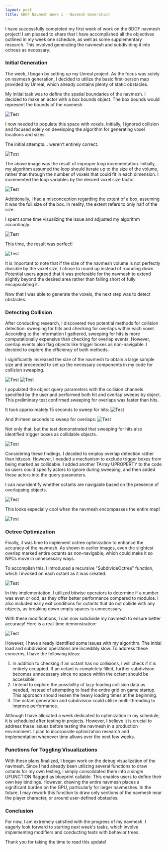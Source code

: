 ```yaml
---
layout: post
title: 6DOF Navmesh Week 1 - Navmesh Generation
---
```


I have successfully completed my first week of work on the 6DOF navmesh project! I am pleased to share that I have accomplished all the objectives outlined in my week one schedule, as well as some supplementary research. This involved generating the navmesh and subdividing it into octrees as necessary. 

### Initial Generation

The week, I began by setting up my Unreal project. As the focus was solely on navmesh generation, I decided to utilize the basic first-person map provided by Unreal, which already contains plenty of static obstacles.

My initial task was to define the spatial boundaries of the navmesh. I decided to make an actor with a box bounds object. The box bounds would represent the bounds of the navmesh.

![Test](https://i.imgur.com/roq2LLW.png "The outline of a cube in an empty game level.")

I now needed to populate this space with voxels. Initially, I ignored collision and focused solely on developing the algorithm for generating voxel locations and sizes.

The initial attempts... weren't entirely correct.

![Test](https://i.imgur.com/VnGimfU.png "Several small, yellow cubes floating in the sky.")

The above image was the result of improper loop incrementation. Initially, my algorithm assumed the loop should iterate up to the size of the volume, rather than through the number of voxels that could fit in each dimension. I incremented the loop variables by the desired voxel size factor.

![Test](https://i.imgur.com/S5IrCgC.png "Incorrect code for a navmesh generation function.")

Additionally, I had a misconception regarding the extent of a box, assuming it was the full size of the box. In reality, the extent refers to only half of the size.

I spent some time visualizing the issue and adjusted my algorithm accordingly.

![Test](https://i.imgur.com/W6cC288.png "Corrected code for a navmesh generation function.")

This time, the result was perfect!

![Test](https://i.imgur.com/fYtHXRj.png "A single cube divided into 27 parts.")

It is important to note that if the size of the navmesh volume is not perfectly divisible by the voxel size, I chose to round up instead of rounding down. Potential users agreed that it was preferable for the navmesh to extend slightly beyond the desired area rather than falling short of fully encapsulating it.

Now that I was able to generate the voxels, the next step was to detect obstacles.

### Detecting Collision

After conducting research, I discovered two potential methods for collision detection: sweeping for hits and checking for overlaps within each voxel. According to the information I gathered, sweeping for hits is more computationally expensive than checking for overlap events. However, overlap events also flag objects like trigger boxes as non-navigable. I decided to explore the efficiency of both methods.

I significantly increased the size of the navmesh to obtain a large sample size and proceeded to set up the necessary components in my code for collision sweeping.

![Test](https://i.imgur.com/vpl85yb.png "Variables for collision query parameters.")
![Test](https://i.imgur.com/ryQKoSw.png "A variable for an array of collision channels.")

I populated the object query parameters with the collision channels specified by the user and performed both hit and overlap sweeps by object. This preliminary test confirmed sweeping for overlaps was faster than hits. 

It took approximately 15 seconds to sweep for hits:
![Test](https://i.imgur.com/hkYeSxe.png "A log of the time it took to sweep for overlaps. 32768000 octants were generated in 15.212 seconds.")

And thirteen seconds to sweep for overlaps:
![Test](https://i.imgur.com/3Y22D58.png "A log of the time it took to sweep for overlaps. 32768000 octants were generated in 13.117 seconds.")

Not only that, but the test demonstrated that sweeping for hits also identified trigger boxes as collidable objects.

![Test](https://i.imgur.com/YkPXnWj.png "A cube made up of several smaller green cubes. Several cubes in the center are colored red, indicating they are being collided with.")

Considering these findings, I decided to employ overlap detection rather than hitscan. However, I needed a mechanism to exclude trigger boxes from being marked as collidable. I added another TArray UPROPERTY to the code so users could specify actors to ignore during sweeping, and then added these actors into the query parameters.

I can now identify whether octants are navigable based on the presence of overlapping objects.

![Test](https://i.imgur.com/Fjyw89f.png "A voxel grid covers part of the game scene. The majority of the grid is green, but areas where the grid collides with obstacles are red. The grid is colliding with a wall and a gun.")

This looks especially cool when the navmesh encompasses the entire map!

![Test](https://i.imgur.com/cpQrWxU.png "A voxel grid covers the whole of the game scene. The majority of the grid is green, but areas where the grid collides with the floors and walls are red.")

### Octree Optimization

Finally, it was time to implement octree optimization to enhance the accuracy of the navmesh. As shown in earlier images, even the slightest overlap marked entire octants as non-navigable, which could make it so NPCs move in unnecessary ways.

To accomplish this, I introduced a recursive "SubdivideOctree" function, which I invoked on each octant as it was created.

![Test](https://i.imgur.com/8LqqVoV.png "An algorithm for subdividing voxels into eight parts.")

In this implementation, I utilized bitwise operators to determine if a number was even or odd, as they offer better performance compared to modulos. I also included early exit conditions for octants that do not collide with any objects, as breaking down empty spaces is unnecessary.

With these modifications, I can now subdivide my navmesh to ensure better accuracy! Here is a real-time demonstration:

![Test](https://i.imgur.com/s0tB6CX.gif "A gif showcasing a grid being subdivided as it collides with objects in the scene.")

However, I have already identified some issues with my algorithm. The initial load and subdivision operations are incredibly slow. To address these concerns, I have the following ideas:
1. In addition to checking if an octant has no collisions, I will check if it is entirely occupied. If an octant is completely filled, further subdivision becomes unnecessary since no space within the octant should be accessible.
2. I intend to explore the possibility of lazy-loading collision data as needed, instead of attempting to load the entire grid on game startup. This approach should lessen the heavy loading times at the beginning.
3. The octant generation and subdivision could utilize multi-threading to improve performance.

Although I have allocated a week dedicated to optimization in my schedule, it is scheduled after testing in projects. However, I believe it is crucial to address these issues before testing the navmesh in a production environment. I plan to incorporate optimization research and implementation whenever time allows over the next few weeks.

### Functions for Toggling Visualizations

With these plans finalized, I began work on the debug visualization of the navmesh. Since I had already been utilizing several functions to draw octants for my own testing, I simply consolidated them into a single UFUNCTION flagged as blueprint callable. This enables users to define their own key bindings. However, drawing the entire navmesh places a significant burden on the GPU, particularly for larger navmeshes. In the future, I may rework this function to draw only sections of the navmesh near the player character, or around user-defined obstacles.

### Conclusion

For now, I am extremely satisfied with the progress of my navmesh. I eagerly look forward to starting next week's tasks, which involve implementing modifiers and conducting tests with behavior trees.

Thank you for taking the time to read this update!